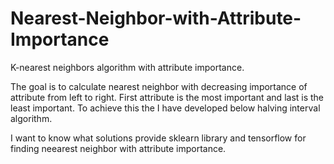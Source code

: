 # Nearest-Neighbor-with-Attribute-Importance
K-nearest neighbors algorithm with attribute importance.

The goal is to calculate nearest neighbor with decreasing importance of attribute from left to right. First attribute is the most important and last is the least important. To achieve this the I have developed below halving interval algorithm.

I want to know what solutions provide sklearn library and tensorflow for finding neearest neighbor with attribute importance.

